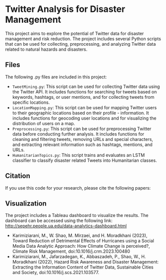 # Twitter Analysis for Disaster Management
This project aims to explore the potential of Twitter data for disaster management and risk reduction. The project includes several Python scripts that can be used for collecting, preprocessing, and analyzing Twitter data related to natural hazards and disasters.

## Files
The following .py files are included in this project:

- `TweetMining.py`: This script can be used for collecting Twitter data using the Twitter API. It includes functions for searching for tweets based on keywords, hashtags, or user mentions, and for collecting tweets from specific locations.
- `LocationMapping.py`: This script can be used for mapping Twitter users to their geographic locations based on their profile - information. It includes functions for geocoding user locations and for visualizing the distribution of users on a map.
- `Preprocessing.py`: This script can be used for preprocessing Twitter data before conducting further analysis. It includes functions for cleaning and filtering tweets, removing URLs and special characters, and extracting relevant information such as hashtags, mentions, and URLs.
- `HumanitarianTopics.py`: This script trains and evaluates an LSTM classifier to classify disaster related Tweets into Humanitarian classes.
## Citation
If you use this code for your research, please cite the following papers:

## Visualization
The project includes a Tableau dashboard to visualize the results. The dashboard can be accessed using the following link: http://sepehr.people.ua.edu/data-analytics-dashboard.html
- Karimiziarani, M., W. Shao, M. Mirzaei, and H. Moradkhani (2023), Toward Reduction of Detrimental Effects of Hurricanes using a Social Media Data Analytic Approach: How Climate Change is perceived?, Climate Risk Management, doi:10.1016/j.crm.2023.100480
- Karimiziarani, M., Jafarzadegan, K., Abbaszadeh, P., Shao, W., H. Moradkhani (2022), Hazard Risk Awareness and Disaster Management: Extracting the Information Content of Twitter Data, Sustainable Cities and Society, doi:10.1016/j.scs.2021.103577.
